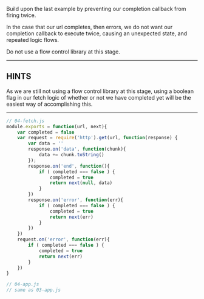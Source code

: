 Build upon the last example by preventing our completion callback from firing twice.

In the case that our url completes, then errors, we do not want our completion callback to execute twice, causing an unexpected state, and repeated logic flows.

Do not use a flow control library at this stage.


----------------------------------------------------------------------
## HINTS

As we are still not using a flow control library at this stage, using a boolean flag in our fetch logic of whether or not we have completed yet will be the easiest way of accomplishing this.


----------------------------------------------------------------------


<!-- SOLUTION/ -->

``` javascript
// 04-fetch.js
module.exports = function(url, next){
	var completed = false
	var request = require('http').get(url, function(response) {
		var data = ''
		response.on('data', function(chunk){
			data += chunk.toString()
		});
		response.on('end', function(){
			if ( completed === false ) {
				completed = true
				return next(null, data)
			}
		})
		response.on('error', function(err){
			if ( completed === false ) {
				completed = true
				return next(err)
			}
		})
	})
	request.on('error', function(err){
		if ( completed === false ) {
			completed = true
			return next(err)
		}
	})
}
```

``` javascript
// 04-app.js
// same as 03-app.js
```

<!-- /SOLUTION -->